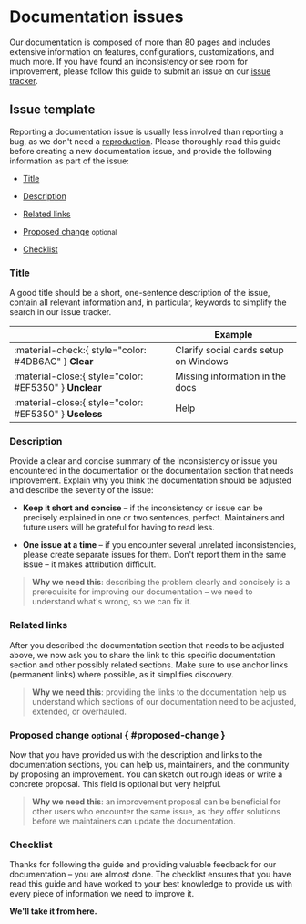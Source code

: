 # Documentation issues

Our documentation is composed of more than 80 pages and includes extensive
information on features, configurations, customizations, and much more. If you
have found an inconsistency or see room for improvement, please follow this
guide to submit an issue on our [issue tracker].

  [issue tracker]: https://github.com/arshiacomplus/docs/issues

## Issue template

Reporting a documentation issue is usually less involved than reporting a bug,
as we don't need a [reproduction]. Please thoroughly read this guide before
creating a new documentation issue, and provide the following information as
part of the issue:

- [Title]
- [Description]
- [Related links]
- [Proposed change] <small>optional</small>
- [Checklist]

  [reproduction]: ../guides/creating-a-reproduction.md
  [Title]: #title
  [Description]: #description
  [Related links]: #related-links
  [Proposed change]: #proposed-change
  [Checklist]: #checklist

### Title

A good title should be a short, one-sentence description of the issue, contain
all relevant information and, in particular, keywords to simplify the search in
our issue tracker.

| <!-- --> | Example  |
| -------- | -------- |
| :material-check:{ style="color: #4DB6AC" } __Clear__ | Clarify social cards setup on Windows
| :material-close:{ style="color: #EF5350" } __Unclear__ | Missing information in the docs
| :material-close:{ style="color: #EF5350" } __Useless__ | Help

### Description

Provide a clear and concise summary of the inconsistency or issue you
encountered in the documentation or the documentation section that needs
improvement. Explain why you think the documentation should be adjusted and
describe the severity of the issue:

-   __Keep it short and concise__ – if the inconsistency or issue can be
    precisely explained in one or two sentences, perfect. Maintainers and future
    users will be grateful for having to read less.

-   __One issue at a time__ – if you encounter several unrelated inconsistencies,
    please create separate issues for them. Don't report them in the same issue
    – it makes attribution difficult.

> __Why we need this__: describing the problem clearly and concisely is a
> prerequisite for improving our documentation – we need to understand what's
> wrong, so we can fix it.

### Related links

After you described the documentation section that needs to be adjusted above,
we now ask you to share the link to this specific documentation section and
other possibly related sections. Make sure to use anchor links (permanent links)
where possible, as it simplifies discovery.

> __Why we need this__: providing the links to the documentation help us
> understand which sections of our documentation need to be adjusted, extended,
> or overhauled.


### Proposed change <small>optional</small> { #proposed-change }

Now that you have provided us with the description and links to the
documentation sections, you can help us, maintainers, and the community by
proposing an improvement. You can sketch out rough ideas or write a concrete
proposal. This field is optional but very helpful.

> __Why we need this__: an improvement proposal can be beneficial for other
> users who encounter the same issue, as they offer solutions before we
> maintainers can update the documentation.

### Checklist

Thanks for following the guide and providing valuable feedback for our
documentation – you are almost done. The checklist ensures that you have read
this guide and have worked to your best knowledge to provide us with every piece
of information we need to improve it.

__We'll take it from here.__
